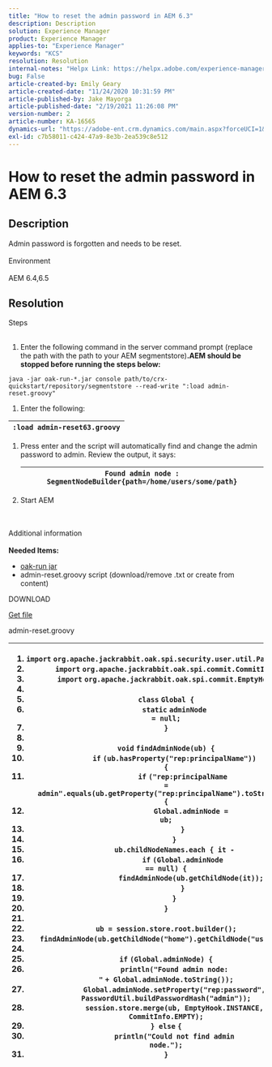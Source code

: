 ```yaml
---
title: "How to reset the admin password in AEM 6.3"
description: Description
solution: Experience Manager
product: Experience Manager
applies-to: "Experience Manager"
keywords: "KCS"
resolution: Resolution
internal-notes: "Helpx Link: https://helpx.adobe.com/experience-manager/kb/How-to-reset-the-admin-password-in-AEM-6-3.html"
bug: False
article-created-by: Emily Geary
article-created-date: "11/24/2020 10:31:59 PM"
article-published-by: Jake Mayorga
article-published-date: "2/19/2021 11:26:08 PM"
version-number: 2
article-number: KA-16565
dynamics-url: "https://adobe-ent.crm.dynamics.com/main.aspx?forceUCI=1&pagetype=entityrecord&etn=knowledgearticle&id=278794d8-a42e-eb11-a813-000d3a593c3f"
exl-id: c7b58011-c424-47a9-8e3b-2ea539c8e512
---
```

# How to reset the admin password in AEM 6.3

## Description


Admin password is forgotten and needs to be reset.
<br><br>Environment<br><br>
AEM 6.4,6.5


## Resolution

Steps<br><br>
1. Enter the following command in the server command prompt (replace the path with the path to your AEM segmentstore)<b>.AEM should be stopped before running the steps below:</b>

`java -jar oak-run-*.jar console path/to/crx-quickstart/repository/segmentstore --read-write ":load admin-reset.groovy"`
1. Enter the following:



| `:load admin-reset63.groovy` |
| --- |


1. Press enter and the script will automatically find and change the admin password to admin.
    Review the output, it says:


    | `Found admin node : SegmentNodeBuilder{path=/home/users/some/path}` |
    | --- |
2. Start AEM

<br><br>Additional information<br><br>
<b>Needed Items:</b>

- [oak-run jar](http://repo1.maven.org/maven2/org/apache/jackrabbit/oak-run/)
- admin-reset.groovy script (download/remove .txt or create from content)


DOWNLOAD

[Get file](https://helpx.adobe.com/content/dam/help/en/experience-manager/kb/How-to-reset-the-admin-password-in-AEM-6-3/_jcr_content/main-pars/download_section/download-1/admin-reset_groovy.txt "admin-reset.groovy.txt")

admin-reset.groovy


| <ol>   <li><code>import</code>&nbsp;<code>org.apache.jackrabbit.oak.spi.security.user.util.PasswordUtil</code></li>   <li><code>import</code>&nbsp;<code>org.apache.jackrabbit.oak.spi.commit.CommitInfo</code></li>   <li><code>import</code>&nbsp;<code>org.apache.jackrabbit.oak.spi.commit.EmptyHook</code></li>   <li>&nbsp;</li>   <li><code>class</code>&nbsp;<code>Global {</code></li>   <li><code>&nbsp;&nbsp;&nbsp;&nbsp;</code><code>static</code>&nbsp;<code>adminNode =&nbsp;</code><code>null</code><code>;</code></li>   <li><code>}</code></li>   <li>&nbsp;</li>   <li><code>void</code>&nbsp;<code>findAdminNode(ub) {</code></li>   <li><code>&nbsp;&nbsp;&nbsp;&nbsp;</code><code>if</code>&nbsp;<code>(ub.hasProperty(</code><code>"rep:principalName"</code><code>)) {</code></li>   <li><code>&nbsp;&nbsp;&nbsp;&nbsp;&nbsp;&nbsp;&nbsp;&nbsp;</code><code>if</code>&nbsp;<code>(</code><code>"rep:principalName = admin"</code><code>.equals(ub.getProperty(</code><code>"rep:principalName"</code><code>).toString())) {</code></li>   <li><code>&nbsp;&nbsp;&nbsp;&nbsp;&nbsp;&nbsp;&nbsp;&nbsp;&nbsp;&nbsp;&nbsp;&nbsp;</code><code>Global.adminNode = ub;</code></li>   <li><code>&nbsp;&nbsp;&nbsp;&nbsp;&nbsp;&nbsp;&nbsp;&nbsp;</code><code>}</code></li>   <li><code>&nbsp;&nbsp;&nbsp;&nbsp;</code><code>}</code></li>   <li><code>&nbsp;&nbsp;&nbsp;&nbsp;</code><code>ub.childNodeNames.each { it -</code></li>   <li><code>&nbsp;&nbsp;&nbsp;&nbsp;&nbsp;&nbsp;&nbsp;&nbsp;</code><code>if</code>&nbsp;<code>(Global.adminNode ==&nbsp;</code><code>null</code><code>) {</code></li>   <li><code>&nbsp;&nbsp;&nbsp;&nbsp;&nbsp;&nbsp;&nbsp;&nbsp;&nbsp;&nbsp;&nbsp;&nbsp;</code><code>findAdminNode(ub.getChildNode(it));</code></li>   <li><code>&nbsp;&nbsp;&nbsp;&nbsp;&nbsp;&nbsp;&nbsp;&nbsp;</code><code>}</code></li>   <li><code>&nbsp;&nbsp;&nbsp;&nbsp;</code><code>}</code></li>   <li><code>}</code></li>   <li>&nbsp;</li>   <li><code>ub = session.store.root.builder();</code></li>   <li><code>findAdminNode(ub.getChildNode(</code><code>"home"</code><code>).getChildNode(</code><code>"users"</code><code>));</code></li>   <li>&nbsp;</li>   <li><code>if</code>&nbsp;<code>(Global.adminNode) {</code></li>   <li><code>&nbsp;&nbsp;&nbsp;&nbsp;</code><code>println(</code><code>"Found admin node: "</code>&nbsp;<code>+ Global.adminNode.toString());</code></li>   <li><code>&nbsp;&nbsp;&nbsp;&nbsp;</code><code>Global.adminNode.setProperty(</code><code>"rep:password"</code><code>, PasswordUtil.buildPasswordHash(</code><code>"admin"</code><code>));</code></li>   <li><code>&nbsp;&nbsp;&nbsp;&nbsp;</code><code>session.store.merge(ub, EmptyHook.INSTANCE, CommitInfo.EMPTY);</code></li>   <li><code>}&nbsp;</code><code>else</code>&nbsp;<code>{</code></li>   <li><code>&nbsp;&nbsp;&nbsp;&nbsp;</code><code>println(</code><code>"Could not find admin node."</code><code>);</code></li>   <li><code>}</code></li>  </ol> |
| --- |
